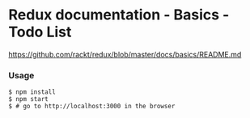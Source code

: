 # Redux documentation - Basics - Todo List

https://github.com/rackt/redux/blob/master/docs/basics/README.md

### Usage

    $ npm install
    $ npm start
    $ # go to http://localhost:3000 in the browser

